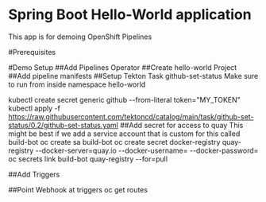 # Spring Boot Hello-World application
This app is for demoing OpenShift Pipelines

#Prerequisites


#Demo Setup
##Add Pipelines Operator
##Create hello-world Project
##Add pipeline manifests
##Setup Tekton Task github-set-status
Make sure to run from inside namespace hello-world

kubectl create secret generic github --from-literal token="MY_TOKEN" 
kubectl apply -f https://raw.githubusercontent.com/tektoncd/catalog/main/task/github-set-status/0.2/github-set-status.yaml
##Add secret for access to quay
This might be best if we add a service account that is custom for this called build-bot
oc create sa build-bot
oc create secret docker-registry quay-registry --docker-server=quay.io --docker-username=<username> --docker-password=<password>
oc secrets link build-bot quay-registry --for=pull

##Add Triggers

##Point Webhook at triggers
oc get routes
